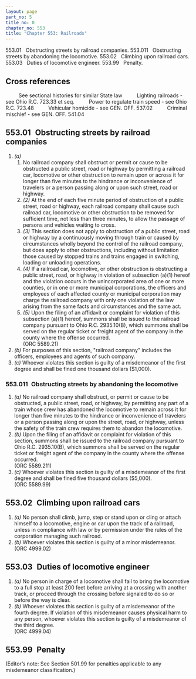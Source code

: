 ```yaml
---
layout: page
part_no: 5
title_no: 0
chapter_no: 553
title: "Chapter 553: Railroads"
---
```


553.01   Obstructing streets by railroad companies.
553.011   Obstructing streets by abandoning the locomotive.
553.02   Climbing upon railroad cars.
553.03   Duties of locomotive engineer.
553.99   Penalty.

## Cross references

         See sectional histories for similar State law
         Lighting railroads - see Ohio R.C. 723.33 et seq.
         Power to regulate train speed - see Ohio R.C. 723.48
         Vehicular homicide - see GEN. OFF.
537.02
         Criminal mischief - see GEN. OFF.
541.04

## 553.01   Obstructing streets by railroad companies

<p class="Markdown-list--a-1-A"></p>

1. _(a)_
    1. No railroad company shall obstruct or permit or cause to be
obstructed a public street, road or highway by permitting a railroad car,
locomotive or other obstruction to remain upon or across it for longer than
five minutes to the hindrance or inconvenience of travelers or a person passing
along or upon such street, road or highway. 
    2. _(2)_ At the end of each five minute period of obstruction of a public
street, road or highway, each railroad company shall cause such railroad car,
locomotive or other obstruction to be removed for sufficient time, not less
than three minutes, to allow the passage of persons and vehicles waiting to
cross.
    3. _(3)_ This section does not apply to obstruction of a public street, road
or highway by a continuously moving through train or caused by circumstances
wholly beyond the control of the railroad company, but does apply to other
obstructions, including without limitation those caused by stopped trains and
trains engaged in switching, loading or unloading operations.
    4. _(4)_ If a railroad car, locomotive, or other obstruction is obstructing
a public street, road, or highway in violation of subsection (a)(1) hereof and
the violation occurs in the unincorporated area of one or more counties, or in
one or more municipal corporations, the officers and employees of each affected
county or municipal corporation may charge the railroad company with only one
violation of the law arising from the same facts and circumstances and the same
act.
    5. _(5)_ Upon the filing of an affidavit or complaint for violation of this
subsection (a)(1) hereof, summons shall be issued to the railroad company
pursuant to Ohio R.C. 2935.10(B), which summons shall be served on the regular
ticket or freight agent of the company in the county where the offense
occurred.  
(ORC 5589.21)
2. _(b)_ For purposes of this section, "railroad company" includes the
officers, employees and agents of such company.
3. _(c)_ Whoever violates this section is guilty of a misdemeanor of the first
degree and shall be fined one thousand dollars ($1,000).

### 553.011   Obstructing streets by abandoning the locomotive

<p class="Markdown-list--a-1-A"></p>

1. _(a)_ No railroad company shall obstruct, or permit or cause to be
obstructed, a public street, road, or highway, by permitting any part of a
train whose crew has abandoned the locomotive to remain across it for longer
than five minutes to the hindrance or inconvenience of travelers or a person
passing along or upon the street, road, or highway, unless the safety of the
train crew requires them to abandon the locomotive.
2. _(b)_ Upon the filing of an affidavit or complaint for violation of this
section, summons shall be issued to the railroad company pursuant to Ohio R.C.
2935.10(B), which summons shall be served on the regular ticket or freight
agent of the company in the county where the offense occurred.  
(ORC 5589.211)
3. _(c)_ Whoever violates this section is guilty of a misdemeanor of the first
degree and shall be fined five thousand dollars ($5,000).  
(ORC 5589.99)

## 553.02   Climbing upon railroad cars

<p class="Markdown-list--a-1-A"></p>

1. _(a)_ No person shall climb, jump, step or stand upon or cling or attach
himself to a locomotive, engine or car upon the track of a railroad, unless in
compliance with law or by permission under the rules of the corporation
managing such railroad.
2. _(b)_ Whoever violates this section is guilty of a minor misdemeanor.  
(ORC 4999.02)

## 553.03   Duties of locomotive engineer

<p class="Markdown-list--a-1-A"></p>

1. _(a)_ No person in charge of a locomotive shall fail to bring the locomotive
to a full stop at least 200 feet before arriving at a crossing with another
track, or proceed through the crossing before signaled to do so or before the
way is clear.
2. _(b)_ Whoever violates this section is guilty of a misdemeanor of the fourth
degree. If violation of this misdemeanor causes physical harm to any person,
whoever violates this section is guilty of a misdemeanor of the third degree.  
(ORC 4999.04)

## 553.99   Penalty

(Editor’s note: See Section 501.99 for penalties applicable to any misdemeanor classification.)
